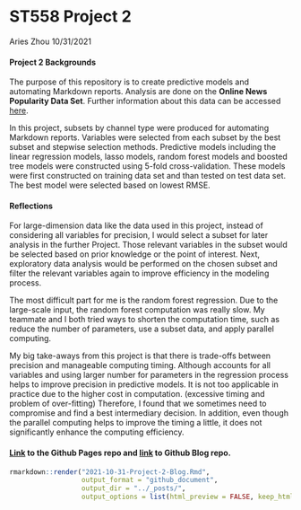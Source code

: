 ST558 Project 2
================
Aries Zhou
10/31/2021

#### **Project 2 Backgrounds**

The purpose of this repository is to create predictive models and
automating Markdown reports. Analysis are done on the **Online News
Popularity Data Set**. Further information about this data can be
accessed
[here](https://archive.ics.uci.edu/ml/datasets/Online+News+Popularity).

In this project, subsets by channel type were produced for automating
Markdown reports. Variables were selected from each subset by the best
subset and stepwise selection methods. Predictive models including the
linear regression models, lasso models, random forest models and boosted
tree models were constructed using 5-fold cross-validation. These models
were first constructed on training data set and than tested on test data
set. The best model were selected based on lowest RMSE.

#### **Reflections**

For large-dimension data like the data used in this project, instead of
considering all variables for precision, I would select a subset for
later analysis in the further Project. Those relevant variables in the
subset would be selected based on prior knowledge or the point of
interest. Next, exploratory data analysis would be performed on the
chosen subset and filter the relevant variables again to improve
efficiency in the modeling process.

The most difficult part for me is the random forest regression. Due to
the large-scale input, the random forest computation was really slow. My
teammate and I both tried ways to shorten the computation time, such as
reduce the number of parameters, use a subset data, and apply parallel
computing.

My big take-aways from this project is that there is trade-offs between
precision and manageable computing timing. Although accounts for all
variables and using larger number for parameters in the regression
process helps to improve precision in predictive models. It is not too
applicable in practice due to the higher cost in computation. (excessive
timing and problem of over-fitting) Therefore, I found that we sometimes
need to compromise and find a best intermediary decision. In addition,
even though the parallel computing helps to improve the timing a little,
it does not significantly enhance the computing efficiency.

#### [Link](https://ywzhou33.github.io/ST558-Project-2/) to the Github Pages repo and [link](https://github.com/ywzhou33/ywzhou33.github.io.git) to Github Blog repo.

``` r
rmarkdown::render("2021-10-31-Project-2-Blog.Rmd", 
                  output_format = "github_document", 
                  output_dir = "../_posts/",
                  output_options = list(html_preview = FALSE, keep_html=FALSE))
```
